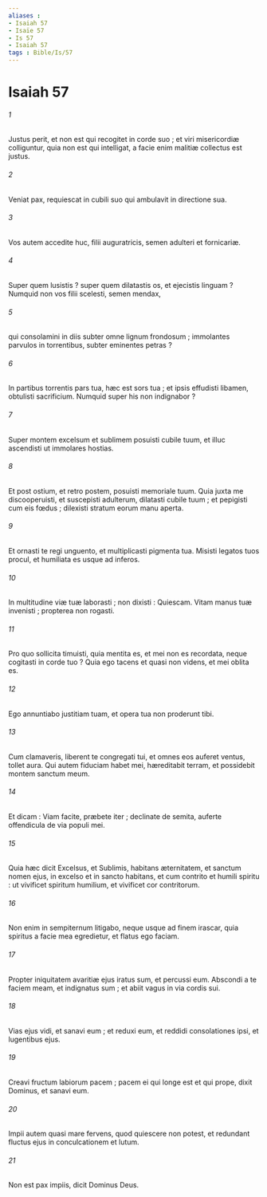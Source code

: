 ```yaml
---
aliases : 
- Isaiah 57
- Isaïe 57
- Is 57
- Isaiah 57
tags : Bible/Is/57
---
```


# Isaiah 57

###### 1
Justus perit, et non est qui recogitet in corde suo ; et viri misericordiæ colliguntur, quia non est qui intelligat, a facie enim malitiæ collectus est justus.
###### 2
Veniat pax, requiescat in cubili suo qui ambulavit in directione sua.
###### 3
Vos autem accedite huc, filii auguratricis, semen adulteri et fornicariæ.
###### 4
Super quem lusistis ? super quem dilatastis os, et ejecistis linguam ? Numquid non vos filii scelesti, semen mendax,
###### 5
qui consolamini in diis subter omne lignum frondosum ; immolantes parvulos in torrentibus, subter eminentes petras ?
###### 6
In partibus torrentis pars tua, hæc est sors tua ; et ipsis effudisti libamen, obtulisti sacrificium. Numquid super his non indignabor ?
###### 7
Super montem excelsum et sublimem posuisti cubile tuum, et illuc ascendisti ut immolares hostias.
###### 8
Et post ostium, et retro postem, posuisti memoriale tuum. Quia juxta me discooperuisti, et suscepisti adulterum, dilatasti cubile tuum ; et pepigisti cum eis fœdus ; dilexisti stratum eorum manu aperta.
###### 9
Et ornasti te regi unguento, et multiplicasti pigmenta tua. Misisti legatos tuos procul, et humiliata es usque ad inferos.
###### 10
In multitudine viæ tuæ laborasti ; non dixisti : Quiescam. Vitam manus tuæ invenisti ; propterea non rogasti.
###### 11
Pro quo sollicita timuisti, quia mentita es, et mei non es recordata, neque cogitasti in corde tuo ? Quia ego tacens et quasi non videns, et mei oblita es.
###### 12
Ego annuntiabo justitiam tuam, et opera tua non proderunt tibi.
###### 13
Cum clamaveris, liberent te congregati tui, et omnes eos auferet ventus, tollet aura. Qui autem fiduciam habet mei, hæreditabit terram, et possidebit montem sanctum meum.
###### 14
Et dicam : Viam facite, præbete iter ; declinate de semita, auferte offendicula de via populi mei.
###### 15
Quia hæc dicit Excelsus, et Sublimis, habitans æternitatem, et sanctum nomen ejus, in excelso et in sancto habitans, et cum contrito et humili spiritu : ut vivificet spiritum humilium, et vivificet cor contritorum.
###### 16
Non enim in sempiternum litigabo, neque usque ad finem irascar, quia spiritus a facie mea egredietur, et flatus ego faciam.
###### 17
Propter iniquitatem avaritiæ ejus iratus sum, et percussi eum. Abscondi a te faciem meam, et indignatus sum ; et abiit vagus in via cordis sui.
###### 18
Vias ejus vidi, et sanavi eum ; et reduxi eum, et reddidi consolationes ipsi, et lugentibus ejus.
###### 19
Creavi fructum labiorum pacem ; pacem ei qui longe est et qui prope, dixit Dominus, et sanavi eum.
###### 20
Impii autem quasi mare fervens, quod quiescere non potest, et redundant fluctus ejus in conculcationem et lutum.
###### 21
Non est pax impiis, dicit Dominus Deus.
